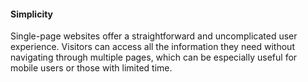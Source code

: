 #### Simplicity
Single-page websites offer a straightforward and uncomplicated user experience. Visitors can access all the information they need without navigating through multiple pages, which can be especially useful for mobile users or those with limited time.
